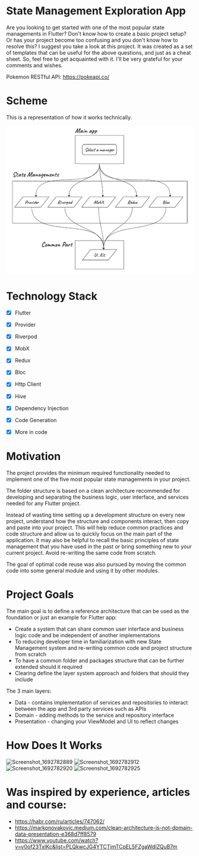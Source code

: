 # State Management Exploration App

Are you looking to get started with one of the most popular state managements in Flutter? Don't know how to create a basic project setup? Or has your project become too confusing and you don't know how to resolve this? I suggest you take a look at this project. It was created as a set of templates that can be useful for the above questions, and just as a cheat sheet. So, feel free to get acquainted with it. I'll be very grateful for your comments and wishes.

Pokemon RESTful API: https://pokeapi.co/


# Scheme

This is a representation of how it works technically.

![](assets/state_managements_scheme.png)

# Technology Stack

- [x] Flutter
- [x] Provider
- [x] Riverpod
- [x] MobX
- [x] Redux
- [x] Bloc
- [x] Http Client
- [x] Hive 
- [x] Dependency Injection
- [x] Code Generation
- [x] More in code 


# Motivation

The project provides the minimum required functionality needed to implement one of the five most popular state managements in your project.

The folder structure is based on a clean architecture recommended for developing and separating the business logic, user interface, and services needed for any Flutter project.

Instead of wasting time setting up a development structure on every new project, understand how the structure and components interact, then copy and paste into your project. This will help reduce common practices and code structure and allow us to quickly focus on the main part of the application. It may also be helpful to recall the basic principles of state management that you have used in the past or bring something new to your current project. Avoid re-writing the same code from scratch.

The goal of optimal code reuse was also pursued by moving the common code into some general module and using it by other modules.


# Project Goals

The main goal is to define a reference architecture that can be used as the foundation or just an example for Flutter app:

- Create a system that can share common user interface and business logic code and be independent of another implementations
- To reducing developer time in familiarization with new State Management system and re-writing common code and project structure from scratch
- To have a common folder and packages structure that can be further extended should it required
- Clearing define the layer system approach and folders that should they include

The 3 main layers:

- Data - contains implementation of services and repositories to interact between the app and 3rd party services such as APIs
- Domain - adding methods to the service and repository interface
- Presentation - changing your ViewModel and UI to reflect changes


# How Does It Works

![Screenshot_1692782889](https://github.com/Anonymous747/state_managements_exploration/assets/47688014/50a574df-182c-4601-a854-f1fa0760e020)
![Screenshot_1692782912](https://github.com/Anonymous747/state_managements_exploration/assets/47688014/79efc2c9-d90b-4112-9ac1-d979a9606e15)
![Screenshot_1692782920](https://github.com/Anonymous747/state_managements_exploration/assets/47688014/d9a34608-521c-496d-a671-cac3b15419aa)
![Screenshot_1692782925](https://github.com/Anonymous747/state_managements_exploration/assets/47688014/7b03d63b-c8f8-4673-8d1a-7b69b87f4803)



# Was inspired by experience, articles and course: 

- https://habr.com/ru/articles/747062/
- https://markonovakovic.medium.com/clean-architecture-is-not-domain-data-presentation-e368d7ff8579
- https://www.youtube.com/watch?v=v0of23TxIKc&list=PLQkwcJG4YTCTimTCpEL5FZgaWdIZQuB7m
